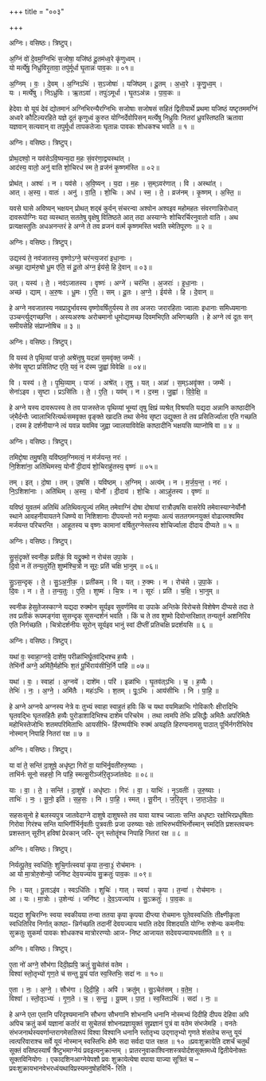 +++
title = "००३"

+++


अग्निः। वसिष्ठः। त्रिष्टुप्।

अ॒ग्निं वो॑ दे॒वम॒ग्निभिः॑ स॒जोषा॒ यजि॑ष्ठं दू॒तम॑ध्व॒रे कृ॑णुध्वम् ।  
यो मर्त्ये॑षु॒ निध्रु॑विरृ॒तावा॒ तपु॑र्मूर्धा घृ॒तान्नः॑ पाव॒कः ॥ ०१॥

अ॒ग्निम् । वः॒ । दे॒वम् । अ॒ग्निऽभिः॑ । स॒ऽजोषाः॑ । यजि॑ष्ठम् । दू॒तम् । अ॒ध्व॒रे । कृ॒णु॒ध्व॒म् ।  
यः । मर्त्ये॑षु । निऽध्रु॑विः । ऋ॒तऽवा॑ । तपुः॑ऽमूर्धा । घृ॒तऽअ॑न्नः । पा॒व॒कः ॥

हेदेवाः वो यूयं देवं द्योतमानं अग्निभिरन्यैरग्निभिः सजोषाः सजोषसं सहितं द्वितीयार्थे प्रथमा यजिष्ठं यष्टृतममग्निं अध्वरे कौटिल्यरहिते यज्ञे दूतं कृणुध्वं कुरुत योग्निर्देवोपिसन् मर्त्येषु निध्रुविः नितरां ध्रुवस्तिष्ठति ऋतावा यज्ञवान् सत्यवान् वा तपुर्मूर्धा तापकतेजाः घृतान्नः पावकः शोधकश्च भवति ॥ १ ॥

अग्निः। वसिष्ठः। त्रिष्टुप्।

प्रोथ॒दश्वो॒ न यव॑सेऽवि॒ष्यन्य॒दा म॒हः सं॒वर॑णा॒द्व्यस्था॑त् ।  
आद॑स्य॒ वातो॒ अनु॑ वाति शो॒चिरध॑ स्म ते॒ व्रज॑नं कृ॒ष्णम॑स्ति ॥ ०२॥

प्रोथ॑त् । अश्वः॑ । न । यव॑से । अ॒वि॒ष्यन् । य॒दा । म॒हः । स॒म्ऽवर॑णात् । वि । अस्था॑त् ।  
आत् । अ॒स्य॒ । वातः॑ । अनु॑ । वा॒ति॒ । शो॒चिः । अध॑ । स्म॒ । ते॒ । व्रज॑नम् । कृ॒ष्णम् । अ॒स्ति॒ ॥

यवसे घासे अविष्यन् भक्षयन् प्रोथत् शद्बं कुर्वन् संचरन्वा अश्वोन अश्वइव महोमहतः संवरणान्निरोधात् दावरूपोग्निः यदा व्यस्थात् सततेषु वृक्षेषु वितिष्ठते आत् तदा अस्याग्नेः शोचिरर्चिरनुवातो वाति । अथ प्रत्यक्षस्तुतिः अधअनन्तरं हे अग्ने ते तव व्रजनं वर्त्म कृष्णमस्ति भवति स्मेतिपूरणः ॥ २ ॥

अग्निः। वसिष्ठः। त्रिष्टुप्।

उद्यस्य॑ ते॒ नव॑जातस्य॒ वृष्णोऽग्ने॒ चर॑न्त्य॒जरा॑ इधा॒नाः ।  
अच्छा॒ द्याम॑रु॒षो धू॒म ए॑ति॒ सं दू॒तो अ॑ग्न॒ ईय॑से॒ हि दे॒वान् ॥ ०३॥

उत् । यस्य॑ । ते॒ । नव॑ऽजातस्य । वृष्णः॑ । अग्ने॑ । चर॑न्ति । अ॒जराः॑ । इ॒धा॒नाः ।  
अच्छ॑ । द्याम् । अ॒रु॒षः । धू॒मः । ए॒ति॒ । सम् । दू॒तः । अ॒ग्ने॒ । ईय॑से । हि । दे॒वान् ॥

हे अग्ने नवजातस्य नवप्रादुर्भावस्य वृष्णोवर्षितुर्यस्य ते तव अजराः जरारहिताः ज्वालाः इधानाः समिध्यमानाः उञ्चर्न्त्युद्गच्छन्ति । अस्यअरुषः अरोचमानो धूमोद्यामच्छ दिवमभिएति अभिगच्छति । हे अग्ने त्वं दूतः सन् समीयसेहि संप्राप्नोषिच ॥ ३ ॥

अग्निः। वसिष्ठः। त्रिष्टुप्।

वि यस्य॑ ते पृथि॒व्यां पाजो॒ अश्रे॑त्तृ॒षु यदन्ना॑ स॒मवृ॑क्त॒ जम्भैः॑ ।  
सेने॑व सृ॒ष्टा प्रसि॑तिष्ट एति॒ यवं॒ न द॑स्म जु॒ह्वा॑ विवेक्षि ॥ ०४॥

वि । यस्य॑ । ते॒ । पृ॒थि॒व्याम् । पाजः॑ । अश्रे॑त् । तृ॒षु । यत् । अन्ना॑ । स॒म्ऽअवृ॑क्त । जम्भैः॑ ।  
सेना॑ऽइव । सृ॒ष्टा । प्रऽसि॑तिः । ते॒ । ए॒ति॒ । यव॑म् । न । द॒स्म॒ । जु॒ह्वा॑ । वि॒वे॒क्षि॒ ॥

हे अग्ने यस्य दावरूपस्य ते तव पाजस्तेजः पृथिव्यां भूम्यां तृषु क्षिप्रं व्यश्रेत् विश्रयति यद्यदा अन्नानि काष्ठादीनि ज्ंभैर्दन्तैः ज्वालाभिरित्यर्थःसमवृक्त वृङ्क्ते खादति तथा सेनेव सृष्टा उद्युक्ता ते तव प्रसितिर्ज्वाला एति गच्छति । दस्म हे दर्शनीयाग्ने त्वं यवन्न यवमिव जुह्वा ज्वालयाविवेक्षि काष्ठादीनि भक्षयसि व्याप्नोषि वा ॥ ४ ॥

अग्निः। वसिष्ठः। त्रिष्टुप्।

तमिद्दो॒षा तमु॒षसि॒ यवि॑ष्ठम॒ग्निमत्यं॒ न म॑र्जयन्त॒ नरः॑ ।  
नि॒शिशा॑ना॒ अति॑थिमस्य॒ योनौ॑ दी॒दाय॑ शो॒चिराहु॑तस्य॒ वृष्णः॑ ॥ ०५॥

तम् । इत् । दो॒षा । तम् । उ॒षसि॑ । यवि॑ष्ठम् । अ॒ग्निम् । अत्य॑म् । न । म॒र्ज॒य॒न्त॒ । नरः॑ ।  
नि॒ऽशिशा॑नाः । अति॑थिम् । अ॒स्य॒ । योनौ॑ । दी॒दाय॑ । शो॒चिः । आऽहु॑तस्य । वृष्णः॑ ॥

यविष्ठं युवतमं अतिथिं अतिथिवत्पूज्यं तमित् तमेवाग्निं दोषा दोषायां रात्रौउषसि वासरेपि तमेवास्याग्नेर्योनौ स्थाने आवहनीयायतने धिष्ण्ये वा निशिशानाः दीपयन्तो नरो मनुष्याः अत्यं सततगमनयुक्तं वोढारमश्वमिव मर्जयन्त परिचरन्ति । आहूतस्य च वृष्णः कामानां वर्षितुरग्नेस्तस्य शोचिर्ज्वाला दीदाय दीप्यते ॥ ५ ॥

अग्निः। वसिष्ठः। त्रिष्टुप्।

सु॒सं॒दृक्ते॑ स्वनीक॒ प्रती॑कं॒ वि यद्रु॒क्मो न रोच॑स उपा॒के ।  
दि॒वो न ते॑ तन्य॒तुरे॑ति॒ शुष्म॑श्चि॒त्रो न सूरः॒ प्रति॑ चक्षि भा॒नुम् ॥ ०६॥

सु॒ऽस॒न्दृक् । ते॒ । सु॒ऽअ॒नी॒क॒ । प्रती॑कम् । वि । यत् । रु॒क्मः । न । रोच॑से । उ॒पा॒के ।  
दि॒वः । न । ते॒ । त॒न्य॒तुः । ए॒ति॒ । शुष्मः॑ । चि॒त्रः । न । सूरः॑ । प्रति॑ । च॒क्षि॒ । भा॒नुम् ॥

स्वनीक हेसुतेजस्काग्ने यद्यदा रुक्मोन सूर्यइव सुवर्णमिव वा उपाके अन्तिके विरोचसे विशेषेण दीप्यसे तदा ते तव प्रतीकं रूपमङ्गंवा सुसन्दृक् सुसन्दर्शनं भवति । किं च ते तव शुष्मो दिवोन्तरिक्षात् तन्यतुर्न अशनिरिव एति निर्गच्छति । चित्रोदर्शनीयः सूरोन् सूर्यइव भानुं स्वां दीप्तीं प्रतिचक्षि प्रदर्शयसि ॥ ६ ॥

अग्निः। वसिष्ठः। त्रिष्टुप्।

यथा॑ वः॒ स्वाहा॒ग्नये॒ दाशे॑म॒ परीळा॑भिर्घृ॒तव॑द्भिश्च ह॒व्यैः ।  
तेभि॑र्नो अग्ने॒ अमि॑तै॒र्महो॑भिः श॒तं पू॒र्भिराय॑सीभि॒र्नि पा॑हि ॥ ०७॥

यथा॑ । वः॒ । स्वाहा॑ । अ॒ग्नये॑ । दाशे॑म । परि॑ । इळा॑भिः । घृ॒तव॑त्ऽभिः । च॒ । ह॒व्यैः ।  
तेभिः॑ । नः॒ । अ॒ग्ने॒ । अमि॑तैः । महः॑ऽभिः । श॒तम् । पूः॒ऽभिः । आय॑सीभिः । नि । पा॒हि॒ ॥

हे अग्ने अग्नये अग्नस्य नेत्रे वः तुभ्यं स्वाहा स्वाहुतं हविः किं च यथा वयमिळाभिः गोविकारैः क्षीरादिभिः घृतवद्भिः घृतसहितैः हव्यैः पुरोडाशादिभिश्च दाशेम परिचरेम । तथा त्वमपि तेभिः प्रसिद्धैः अमितैः अपरिमितैः महोभिस्तेजोभिः शतमपरिमिताभिः आयसीभि- र्हिरण्मयीभिः रुक्मं अयइति हिरण्यनामसु पाठात् पूर्भिर्नगरीभिरेव नोस्मान् निपाहि नितरां रक्ष ॥ ७ ॥

अग्निः। वसिष्ठः। त्रिष्टुप्।

या वा॑ ते॒ सन्ति॑ दा॒शुषे॒ अधृ॑ष्टा॒ गिरो॑ वा॒ याभि॑र्नृ॒वती॑रुरु॒ष्याः ।  
ताभि॑र्नः सूनो सहसो॒ नि पा॑हि॒ स्मत्सू॒रीञ्ज॑रि॒तॄञ्जा॑तवेदः ॥ ०८॥

याः । वा॒ । ते॒ । सन्ति॑ । दा॒शुषे॑ । अधृ॑ष्टाः । गिरः॑ । वा॒ । याभिः॑ । नृ॒ऽवतीः॑ । उ॒रु॒ष्याः ।  
ताभिः॑ । नः॒ । सू॒नो॒ इति॑ । स॒ह॒सः॒ । नि । पा॒हि॒ । स्मत् । सू॒रीन् । ज॒रि॒तॄन् । जा॒त॒ऽवे॒दः॒ ॥

सहसःसूनो हे बलस्यपुत्र जातवेदाग्ने दाशुषे दाशुषस्ते तव यावा याश्च ज्वालाः सन्ति अधृष्टाः रक्षोभिरप्रधृषिताः गिरोवा गिरंश्च सन्ति याभिर्गीर्भिर्नृवतीः पुत्रवतीः प्रजा उरुष्याः रक्षेः ताभिरुभयीभिर्नोस्मान् स्मदिति प्रशस्तवचनः प्रशस्तान् सूरीन् हविषां प्रेरकान् जरि- तॄन् स्तोतॄंश्च निपाहि नितरां रक्ष ॥ ८ ॥

अग्निः। वसिष्ठः। त्रिष्टुप्।

निर्यत्पू॒तेव॒ स्वधि॑तिः॒ शुचि॒र्गात्स्वया॑ कृ॒पा त॒न्वा॒३॒॑ रोच॑मानः ।  
आ यो मा॒त्रोरु॒शेन्यो॒ जनि॑ष्ट देव॒यज्या॑य सु॒क्रतुः॑ पाव॒कः ॥ ०९॥

निः । यत् । पू॒ताऽइ॑व । स्वऽधि॑तिः । शुचिः॑ । गात् । स्वया॑ । कृ॒पा । त॒न्वा॑ । रोच॑मानः ।  
आ । यः । मा॒त्रोः । उ॒शेन्यः॑ । जनि॑ष्ट । दे॒व॒ऽयज्या॑य । सु॒ऽक्रतुः॑ । पा॒व॒कः ॥

यद्यदा शुचिरग्निः स्वया स्वकीयया तन्वा ततया कृपा कृपया दीप्त्या रोचमानः पूतेवस्वधितिः तीक्ष्णीकृता स्वधितिरिव निर्गात् काष्ठा- न्निर्गच्छति तदानीं देवयज्याय भवति तदेव विशदयति योग्निः रुशेन्यः कमनीयः सुक्रतुः सुकर्मा पावकः शोधकश्च मात्रोररण्योः आज- निष्ट आजायत सदेवयज्यायभवतीति ॥ ९ ॥

अग्निः। वसिष्ठः। त्रिष्टुप्।

ए॒ता नो॑ अग्ने॒ सौभ॑गा दिदी॒ह्यपि॒ क्रतुं॑ सु॒चेत॑सं वतेम ।  
विश्वा॑ स्तो॒तृभ्यो॑ गृण॒ते च॑ सन्तु यू॒यं पा॑त स्व॒स्तिभिः॒ सदा॑ नः ॥ १०॥

ए॒ता । नः॒ । अ॒ग्ने॒ । सौभ॑गा । दि॒दी॒हि॒ । अपि॑ । क्रतु॑म् । सु॒ऽचेत॑सम् । व॒ते॒म॒ ।  
विश्वा॑ । स्तो॒तृऽभ्यः॑ । गृ॒ण॒ते । च॒ । स॒न्तु॒ । यू॒यम् । पा॒त॒ । स्व॒स्तिऽभिः॑ । सदा॑ । नः॒ ॥

हे अग्ने एता एतानि परिदृश्यमानानि सौभगा सौभगानि शोभनानि धनानि नोस्मभ्यं दिदीहि दीपय देहिवा अपि अपिच क्रतुं कर्म यज्ञानां कर्तारं वा सुचेतसं शोभनप्रज्ञायुक्तं सुप्रज्ञानं पुत्रं वा वतेम संभजेमहि । वनतेः संभजनार्थस्यवर्णान्तरागमेसतिरूपं विश्वा विश्वानि धनानि स्तोतृभ्य उद्गातृभ्यो गृणते शंसतेच सन्तु यूयं त्वत्परिवाराश्च सर्वे यूयं नोस्मान् स्वस्तिभिः क्षेमैः सदा सर्वदा पात रक्षत ॥ १० ॥प्रवःशुक्रायेति दशर्चं चतुर्थं सूक्तं वसिष्ठस्यार्षं त्रैष्टुभमाग्नेयं प्रवइत्यनुक्रान्तम् । प्रातरनुवाकाश्विनशस्त्रयोर्दशसूक्तमध्ये द्वितीयेनोक्तः सूक्तविनियोगः । एकादशिनआग्नेयेपशौ प्रवः शुक्रायेत्येषा वपाया याज्या सूत्रितं च –प्रवःशुक्रायभानवेभरध्वंयथाविप्रस्यमनुषोहविर्भि- रिति ।